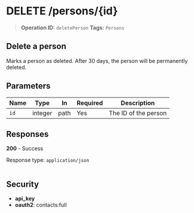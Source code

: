 # DELETE /persons/{id}

> **Operation ID:** `deletePerson`
> **Tags:** `Persons`

## Delete a person

Marks a person as deleted. After 30 days, the person will be permanently deleted.

## Parameters

| Name | Type | In | Required | Description |
|------|------|-------|----------|-------------|
| `id` | integer | path | Yes | The ID of the person |

## Responses

**200** - Success

Response type: `application/json`

```

```


## Security

- **api_key**
- **oauth2**: contacts:full